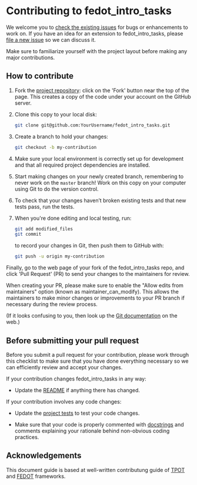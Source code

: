 # Contributing to fedot_intro_tasks

We welcome you to [check the existing issues](https://github.com/VadimsAhmers/fedot_intro_tasks/issues) for bugs or enhancements to work on.
If you have an idea for an extension to fedot_intro_tasks, please [file a new issue](https://github.com/VadimsAhmers/fedot_intro_tasks/issues/new) so we can discuss it.

Make sure to familiarize yourself with the project layout before making any major contributions.

## How to contribute

1. Fork the [project repository](https://github.com/VadimsAhmers/fedot_intro_tasks/): click on the 'Fork' button near the top of the page. This creates a copy of the code under your account on the GitHub server.

2. Clone this copy to your local disk:

   ```bash
   git clone git@github.com:YourUsername/fedot_intro_tasks.git
   ```

3. Create a branch to hold your changes:

   ```bash
   git checkout -b my-contribution
   ```

4. Make sure your local environment is correctly set up for development and that all required project dependencies are installed.

5. Start making changes on your newly created branch, remembering to
   never work on the ``master`` branch! Work on this copy on your
   computer using Git to do the version control.

6. To check that your changes haven’t broken existing tests and that new tests pass, run the tests.

7. When you're done editing and local testing, run:

   ```bash
   git add modified_files
   git commit
   ```

   to record your changes in Git, then push them to GitHub with:

   ```bash
   git push -u origin my-contribution
   ```

Finally, go to the web page of your fork of the fedot_intro_tasks repo, and click
'Pull Request' (PR) to send your changes to the maintainers for review.

When creating your PR, please make sure to enable the "Allow edits from maintainers" option (known as maintainer_can_modify).
This allows the maintainers to make minor changes or improvements to your PR branch if necessary during the review process.

(If it looks confusing to you, then look up the [Git
documentation](http://git-scm.com/documentation) on the web.)

## Before submitting your pull request

Before you submit a pull request for your contribution, please work
through this checklist to make sure that you have done everything
necessary so we can efficiently review and accept your changes.

If your contribution changes fedot_intro_tasks in any way:

- Update the [README](https://github.com/VadimsAhmers/fedot_intro_tasks/tree/main/README.md) if anything there has changed.

If your contribution involves any code changes:

- Update the [project tests](https://github.com/VadimsAhmers/fedot_intro_tasks/tree/main/tests) to test your code changes.

- Make sure that your code is properly commented with [docstrings](https://peps.python.org/pep-0257/) and comments explaining your rationale behind non-obvious coding practices.

## Acknowledgements

This document guide is based at well-written contributung guide of [TPOT](https://github.com/EpistasisLab/tpot) and [FEDOT](https://github.com/aimclub/FEDOT) frameworks.
